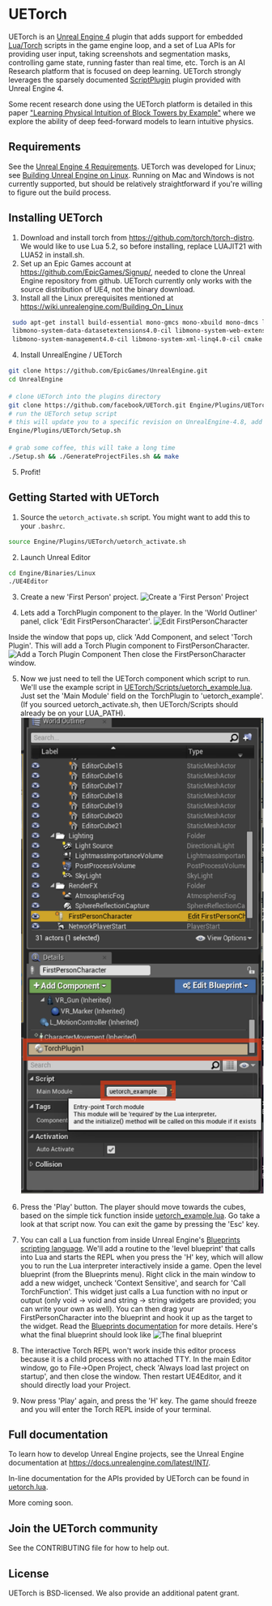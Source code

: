 
# UETorch
UETorch is an [Unreal Engine 4](http://www.unrealengine.com) plugin that adds support for embedded [Lua/Torch](http://torch.ch/) scripts in the game engine loop, and a set of Lua APIs for providing user input, taking screenshots and segmentation masks, controlling game state, running faster than real time, etc. Torch is an AI Research platform that is focused on deep learning.
UETorch strongly leverages the sparsely documented [ScriptPlugin](https://forums.unrealengine.com/showthread.php?3958-Scripting-Language-extensions-via-plugins) plugin provided with Unreal Engine 4.

Some recent research done using the UETorch platform is detailed in this paper ["Learning Physical Intuition of Block Towers by Example"](http://arxiv.org/abs/1603.01312) where we explore the ability of deep feed-forward models to learn intuitive physics.

## Requirements
See the [Unreal Engine 4 Requirements](https://docs.unrealengine.com/latest/INT/GettingStarted/RecommendedSpecifications/).
UETorch was developed for Linux; see [Building Unreal Engine on Linux](https://wiki.unrealengine.com/Building_On_Linux#Prerequisites). Running on Mac and Windows is not currently supported, but should be relatively straightforward if you're willing to figure out the build process.


## Installing UETorch
1. Download and install torch from https://github.com/torch/torch-distro. We would like to use Lua 5.2, so before installing, replace LUAJIT21 with LUA52 in install<span></span>.sh.
2. Set up an Epic Games account at https://github.com/EpicGames/Signup/, needed to clone the Unreal Engine repository from github. UETorch currently only works with the source distribution of UE4, not the binary download.  
3. Install all the Linux prerequisites mentioned at https://wiki.unrealengine.com/Building_On_Linux
```bash
 sudo apt-get install build-essential mono-gmcs mono-xbuild mono-dmcs libmono-corlib4.0-cil \
 libmono-system-data-datasetextensions4.0-cil libmono-system-web-extensions4.0-cil \
 libmono-system-management4.0-cil libmono-system-xml-linq4.0-cil cmake dos2unix clang xdg-user-dirs
```
4. Install UnrealEngine / UETorch
 ```bash
 git clone https://github.com/EpicGames/UnrealEngine.git
 cd UnrealEngine
 
 # clone UETorch into the plugins directory
 git clone https://github.com/facebook/UETorch.git Engine/Plugins/UETorch
 # run the UETorch setup script
 # this will update you to a specific revision on UnrealEngine-4.8, add some patches, and set up the Lua paths
 Engine/Plugins/UETorch/Setup.sh
 
 # grab some coffee, this will take a long time
 ./Setup.sh && ./GenerateProjectFiles.sh && make
 ```
5. Profit!

## Getting Started with UETorch

1. Source the `uetorch_activate.sh` script. You might want to add this to your `.bashrc`.
 ```bash
source Engine/Plugins/UETorch/uetorch_activate.sh
```

2. Launch Unreal Editor 
 ```bash
 cd Engine/Binaries/Linux
 ./UE4Editor
 ```

3. Create a new 'First Person' project. 
 ![Create a 'First Person' Project](Resources/Screenshots/ut_setup.png)

4. Lets add a TorchPlugin component to the player. In the 'World Outliner' panel, click 'Edit FirstPersonCharacter'.
 ![Edit FirstPersonCharacter](Resources/Screenshots/ut_select_fpc.png)

 Inside the window that pops up, click 'Add Component, and select 'Torch Plugin'. This will add a Torch Plugin component to FirstPersonCharacter.
 ![Add a Torch Plugin Component](Resources/Screenshots/fpc.png)
 Then close the FirstPersonCharacter window.
 
5. Now we just need to tell the UETorch component which script to run. We'll use the example script in [UETorch/Scripts/uetorch\_example.lua](Scripts/uetorch_example.lua). Just set the 'Main Module' field on the TorchPlugin to 'uetorch\_example'. (If you sourced uetorch\_activate.sh, then UETorch/Scripts should already be on your LUA_PATH).
 ![Set the 'Main Module' field to uetorch\_example](Resources/Screenshots/torchplugin_module.png)

6. Press the 'Play' button. The player should move towards the cubes, based on the simple tick function inside [uetorch\_example.lua](Scripts/uetorch_example.lua). Go take a look at that script now. You can exit the game by pressing the 'Esc' key.
7. You can call a Lua function from inside Unreal Engine's [Blueprints scripting language](https://docs.unrealengine.com/latest/INT/Engine/Blueprints/index.html). We'll add a routine to the 'level blueprint' that calls into Lua and starts the REPL when you press the 'H' key, which will allow you to run the Lua interpreter interactively inside a game. Open the level blueprint (from the Blueprints menu). Right click in the main window to add a new widget, uncheck 'Context Sensitive', and search for 'Call TorchFunction'. This widget just calls a Lua function with no input or output (only void -> void and string -> string widgets are provided; you can write your own as well). You can then drag your FirstPersonCharacter into the blueprint and hook it up as the target to the widget. Read the [Blueprints documentation](https://docs.unrealengine.com/latest/INT/Engine/Blueprints/index.html) for more details. Here's what the final blueprint should look like
 ![The final blueprint](Resources/Screenshots/torch_bp.png)
8. The interactive Torch REPL won't work inside this editor process because it is a child process with no attached TTY. In the main Editor window, go to File->Open Project, check 'Always load last project on startup', and then close the window. Then restart UE4Editor, and it should directly load your Project.
9. Now press 'Play' again, and press the 'H' key. The game should freeze and you will enter the Torch REPL inside of your terminal.

## Full documentation
To learn how to develop Unreal Engine projects, see the Unreal Engine documentation at https://docs.unrealengine.com/latest/INT/.

In-line documentation for the APIs provided by UETorch can be found in [uetorch.lua](Scripts/uetorch.lua).

More coming soon.

## Join the UETorch community
See the CONTRIBUTING file for how to help out.

## License
UETorch is BSD-licensed. We also provide an additional patent grant.
